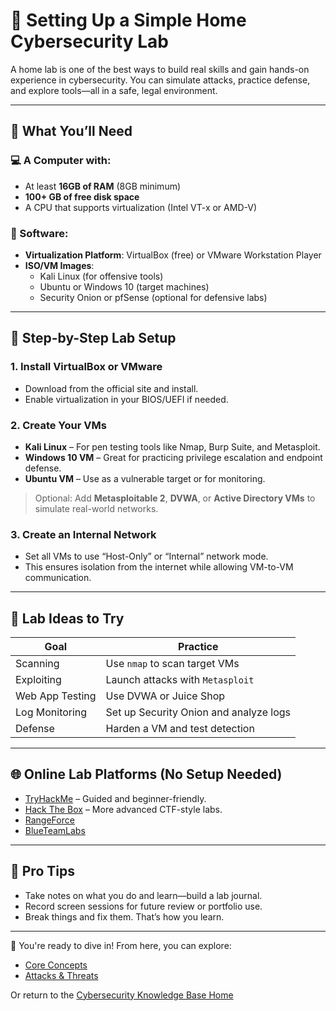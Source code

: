 # 🧪 Setting Up a Simple Home Cybersecurity Lab

A home lab is one of the best ways to build real skills and gain hands-on experience in cybersecurity. You can simulate attacks, practice defense, and explore tools—all in a safe, legal environment.

---

## 🧰 What You’ll Need

### 💻 A Computer with:
- At least **16GB of RAM** (8GB minimum)
- **100+ GB of free disk space**
- A CPU that supports virtualization (Intel VT-x or AMD-V)

### 🧱 Software:
- **Virtualization Platform**: VirtualBox (free) or VMware Workstation Player
- **ISO/VM Images**:
  - Kali Linux (for offensive tools)
  - Ubuntu or Windows 10 (target machines)
  - Security Onion or pfSense (optional for defensive labs)

---

## 🧪 Step-by-Step Lab Setup

### 1. Install VirtualBox or VMware
- Download from the official site and install.
- Enable virtualization in your BIOS/UEFI if needed.

### 2. Create Your VMs
- **Kali Linux** – For pen testing tools like Nmap, Burp Suite, and Metasploit.
- **Windows 10 VM** – Great for practicing privilege escalation and endpoint defense.
- **Ubuntu VM** – Use as a vulnerable target or for monitoring.
  
> Optional: Add **Metasploitable 2**, **DVWA**, or **Active Directory VMs** to simulate real-world networks.

### 3. Create an Internal Network
- Set all VMs to use “Host-Only” or “Internal” network mode.
- This ensures isolation from the internet while allowing VM-to-VM communication.

---

## 🔐 Lab Ideas to Try

| Goal | Practice |
|------|----------|
| Scanning | Use `nmap` to scan target VMs |
| Exploiting | Launch attacks with `Metasploit` |
| Web App Testing | Use DVWA or Juice Shop |
| Log Monitoring | Set up Security Onion and analyze logs |
| Defense | Harden a VM and test detection |

---

## 🌐 Online Lab Platforms (No Setup Needed)

- [TryHackMe](https://tryhackme.com) – Guided and beginner-friendly.
- [Hack The Box](https://hackthebox.com) – More advanced CTF-style labs.
- [RangeForce](https://rangeforce.com)
- [BlueTeamLabs](https://blueteamlabs.online)

---

## 🚀 Pro Tips

- Take notes on what you do and learn—build a lab journal.
- Record screen sessions for future review or portfolio use.
- Break things and fix them. That’s how you learn.

---

🏁 You're ready to dive in! From here, you can explore:
- [Core Concepts](../core-concepts/)
- [Attacks & Threats](../attacks-and-threats/)

Or return to the [Cybersecurity Knowledge Base Home](../README.md)
